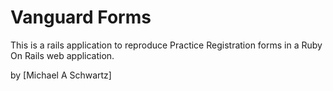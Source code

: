 # Vanguard Forms

This is a rails application to reproduce Practice Registration forms in a Ruby On Rails web application.

by [Michael A Schwartz]